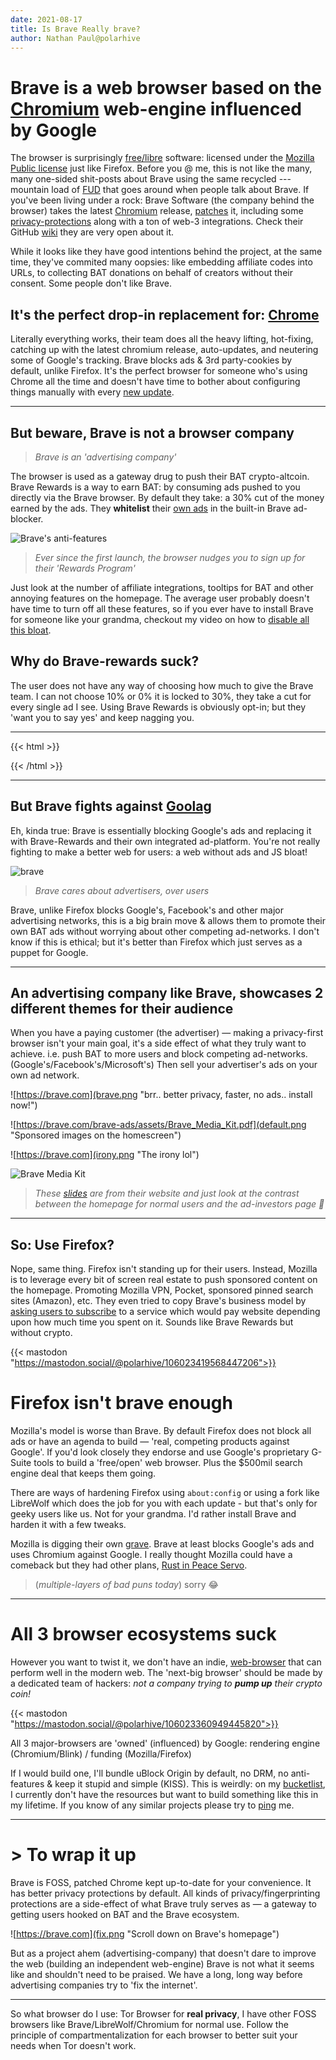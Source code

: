 ```yaml
---
date: 2021-08-17
title: Is Brave Really brave?
author: Nathan Paul@polarhive
---
```


# Brave is a web browser based on the [Chromium](https://chromium.org) web-engine influenced by Google

The browser is surprisingly [free/libre](/blog/free-libre-software) software:
licensed under the [Mozilla Public license](https://github.com/brave/brave-browser/blob/master/LICENSE)
just like Firefox. Before you @ me, this is not like the many, many one-sided shit-posts
about Brave using the same recycled --- mountain load of [FUD](https://ebin.city/~werwolf/posts/brave-is-shit/) that goes
around when people talk about Brave. If you've been living under a rock: Brave Software (the company behind the
browser) takes the latest [Chromium](https://github.com/brave/brave-browser/wiki/Deviations-from-Chromium-features-we-disable-or-remove)
release, [patches](https://github.com/brave/brave-browser/wiki/Patching-Chromium) it, including some
[privacy-protections](https://github.com/brave/brave-browser/wiki/Fingerprinting-Protections) along with
a ton of web-3 integrations. Check their GitHub [wiki](https://github.com/brave/brave-browser/blob/master/README.md) they are
very open about it.

While it looks like they have good intentions behind the project, at the same time,
they've commited many oopsies: like embedding affiliate codes into URLs, to collecting
BAT donations on behalf of creators without their consent. Some people don't like Brave.

## It's the perfect drop-in replacement for: [Chrome](https://github.com/brave/brave-browser/wiki/Blocking-goals-and-policy)

Literally everything works, their team does all the heavy lifting, hot-fixing,
catching up with the latest chromium release, auto-updates, and neutering some
of Google's tracking. Brave blocks ads & 3rd party-cookies by default, unlike
Firefox. It's the perfect browser for someone who's using Chrome all the time
and doesn't have time to bother about configuring things manually with every
[new update](/vulpes).

---
## But beware, Brave is not a browser company

> *Brave is an 'advertising company'*

The browser is used as a gateway drug to push their BAT crypto-altcoin. Brave
Rewards is a way to earn BAT: by consuming ads pushed to you directly via the
Brave browser. By default they take: a 30% cut of the money earned by the ads.
They **whitelist** their [own
ads](https://github.com/brave/adblock-lists/blob/master/brave-unbreak.txt) in
the built-in Brave ad-blocker.

![Brave's anti-features](home.jpg "anti features")

> *Ever since the first launch, the browser nudges you to sign up for their
> 'Rewards Program'*

Just look at the number of affiliate integrations, tooltips for BAT and other
annoying features on the homepage. The average user probably doesn't have time
to turn off all these features, so if you ever have to install Brave for
someone like your grandma, checkout my video on how to [disable all this
bloat](https://odysee.com/@polarhive:e/hardening-brave-browser:7).

## Why do Brave-rewards suck?

The user does not have any way of choosing how much to give the Brave team. I
can not choose 10% or 0% it is locked to 30%, they take a cut for every single
ad I see. Using Brave Rewards is obviously opt-in; but they 'want you to say
yes' and keep nagging you.

---
{{< html >}}
<script async src="https://telegram.org/js/telegram-widget.js" data-telegram-post="privacymemes/17" data-width="auto"></script>
{{< /html >}}

---
## But Brave fights against [Goolag](https://www.urbandictionary.com/define.php?term=Goolag)

Eh, kinda true: Brave is essentially blocking Google's ads and replacing it
with Brave-Rewards and their own integrated ad-platform. You're not really
fighting to make a better web for users: a web without ads and JS bloat!

![brave](block.png "the only ads users see are Brave Rewards ones")

> *Brave cares about advertisers, over users*

Brave, unlike Firefox blocks Google's, Facebook's and other major advertising
networks, this is a big brain move & allows them to promote their own BAT ads
without worrying about other competing ad-networks. I don't know if this is
ethical; but it's better than Firefox which just serves as a puppet for Google.

---
## An advertising company like Brave, showcases 2 different themes for their audience

When you have a paying customer (the advertiser) — making a privacy-first
browser isn't your main goal, it's a side effect of what they truly want to
achieve. i.e. push BAT to more users and block competing ad-networks.
(Google's/Facebook's/Microsoft's) Then sell your advertiser's ads on your own ad
network.


![https://brave.com](brave.png "brr.. better privacy, faster, no ads.. install now!")

![https://brave.com/brave-ads/assets/Brave_Media_Kit.pdf](default.png
"Sponsored images on the homescreen")

![https://brave.com](irony.png "The irony lol")

![Brave Media Kit](push.png "Push notification based ads")

> *These [slides](https://brave.com/brave-ads/assets/Brave_Media_Kit.pdf) are
> from their website and just look at the contrast between the homepage for
> normal users and the ad-investors page 👀*

---
## So: Use Firefox?

Nope, same thing. Firefox isn't standing up for their users. Instead, Mozilla
is to leverage every bit of screen real estate to push sponsored content on the
homepage. Promoting Mozilla VPN, Pocket, sponsored pinned search sites
(Amazon), etc. They even tried to copy Brave's business model by [asking users
to subscribe](https://firstlook.firefox.com/betterweb/) to a service which
would pay website depending upon how much time you spent on it. Sounds like
Brave Rewards but without crypto.

{{< mastodon "https://mastodon.social/@polarhive/106023419568447206">}}

# Firefox isn't brave enough

Mozilla's model is worse than Brave. By default Firefox does not block all ads
or have an agenda to build — 'real, competing products against Google'. If
you'd look closely they endorse and use Google's proprietary G-Suite tools to
build a 'free/open' web browser. Plus the $500mil search engine deal that keeps
them going.

There are ways of hardening Firefox using ``about:config`` or using a fork like
LibreWolf which does the job for you with each update - but that's only for
geeky users like us. Not for your grandma. I'd rather install Brave and harden
it with a few tweaks.

Mozilla is digging their own [grave](/blog/firefox). Brave at least blocks
Google's ads and uses Chromium against Google. I really thought Mozilla could
have a comeback but they had other plans, [Rust in Peace Servo](https://servo.org/).

> (*multiple-layers of bad puns today*) sorry 😂

---
# All 3 browser ecosystems suck

However you want to twist it, we don't have an indie,
[web-browser](https://lukesmith.xyz/articles/every-web-browser-absolutely-sucks)
that can perform well in the modern web. The 'next-big browser' should be made
by a dedicated team of hackers: *not a company trying to **pump up** their
crypto coin!*

{{< mastodon "https://mastodon.social/@polarhive/106023360949445820">}}

All 3 major-browsers are 'owned' (influenced) by Google: rendering engine
(Chromium/Blink) / funding (Mozilla/Firefox)

If I would build one, I'll bundle uBlock Origin by default, no DRM, no
anti-features & keep it stupid and simple (KISS). This is weirdly: on my
[bucketlist](/bucketlist.txt), I currently don't have the resources but want to
build something like this in my lifetime. If you know of any similar projects
please try to [ping](https://polarhive.net/contact) me.

---
# > To wrap it up

Brave is FOSS, patched Chrome kept up-to-date for your convenience. It has
better privacy protections by default. All kinds of privacy/fingerprinting
protections are a side-effect of what Brave truly serves as — a gateway to
getting users hooked on BAT and the Brave ecosystem.

![https://brave.com](fix.png "Scroll down on Brave's homepage")

But as a project ahem (advertising-company) that doesn't dare to improve the
web (building an independent web-engine) Brave is not what it seems like and
shouldn't need to be praised. We have a long, long way before advertising
companies try to 'fix the internet'.

---
So what browser do I use: Tor Browser for **real privacy**, I have other
FOSS browsers like Brave/LibreWolf/Chromium for normal use. Follow the
principle of compartmentalization for each browser to better suit your needs
when Tor doesn't work.

